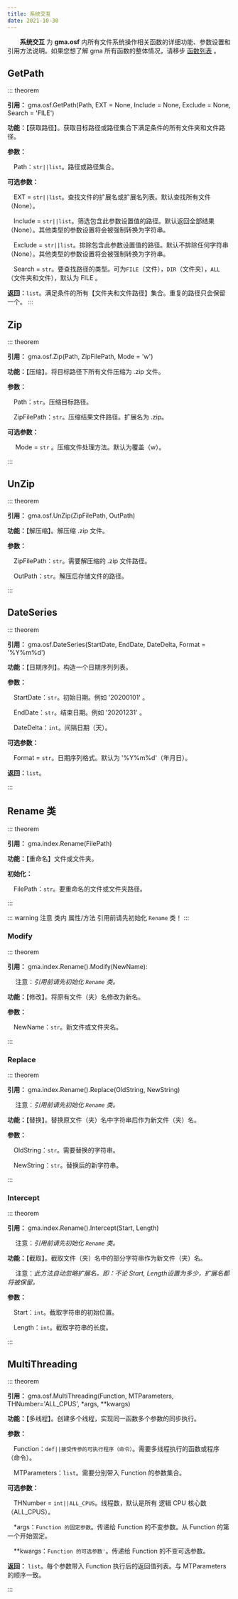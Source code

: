 ```yaml
---
title: 系统交互
date: 2021-10-30
---
```


**&emsp;&emsp;系统交互** 为 **gma.osf** 内所有文件系统操作相关函数的详细功能、参数设置和引用方法说明。如果您想了解 gma 所有函数的整体情况，请移步 [函数列表](/Functions/Function.html) 。

## GetPath
::: theorem

**引用：** gma.osf.GetPath(Path, EXT = None, Include = None, Exclude = None, Search = 'FILE')

**功能：**【获取路径】。获取目标路径或路径集合下满足条件的所有文件夹和文件路径。

**参数：** 

&emsp;Path：`str||list`。路径或路径集合。

<Boxx type='tips' title='示例' content='1. Path = "C:/SP"</br>2. Path = ["C:/SD", "C:/SP"]'/>

**可选参数：** 

&emsp;EXT = `str||list`。查找文件的扩展名或扩展名列表。默认查找所有文件（None）。

<Boxx type='warning' title='注意' content='只有在 SearchPath = "FILE" 时, 此参数才生效。'/>

&emsp;Include = `str||list`。筛选包含此参数设置值的路径。默认返回全部结果（None）。其他类型的参数设置将会被强制转换为字符串。

&emsp;Exclude = `str||list`。排除包含此参数设置值的路径。默认不排除任何字符串（None）。其他类型的参数设置将会被强制转换为字符串。

<Boxx type='tips' title='提示' content='1. 如果 Include（Exclude）为字符串，则包含设置值的路径才会被保留（排除）。<br>2. 如果 Include（Exclude）为列表，则包含列表内任意一个字符串的路径都会被保留（排除）。'/>

&emsp;Search = `str`。要查找路径的类型。可为`FILE`（文件），`DIR`（文件夹），`ALL`（文件夹和文件），默认为 FILE 。

**返回：**`list`。满足条件的所有【文件夹和文件路径】集合。重复的路径只会保留一个。
::: 

## Zip

::: theorem

**引用：** gma.osf.Zip(Path, ZipFilePath, Mode = 'w')

**功能：**【压缩】。将目标路径下所有文件压缩为 .zip 文件。

**参数：** 

&emsp;Path：`str`。压缩目标路径。

&emsp;ZipFilePath：`str`。压缩结果文件路径。扩展名为 .zip。

**可选参数：** 

&emsp; Mode = `str` 。压缩文件处理方法。默认为覆盖（w）。

<Boxx type='tips' title='可接受的处理方法' content='w：如果目标 .zip 存在，则目标文件将会被替换。<br>a：如果目标 .zip 存在，则目标文件内容会被更新。'/>

:::

## UnZip

::: theorem

**引用：** gma.osf.UnZip(ZipFilePath, OutPath)

**功能：**【解压缩】。解压缩 .zip 文件。

**参数：** 

&emsp;ZipFilePath：`str`。需要解压缩的 .zip 文件路径。

&emsp;OutPath：`str`。解压后存储文件的路径。

:::

## DateSeries

::: theorem

**引用：** gma.osf.DateSeries(StartDate, EndDate, DateDelta, Format = '%Y%m%d')

**功能：**【日期序列】。构造一个日期序列列表。

**参数：** 

&emsp;StartDate：`str`。初始日期。例如 '20200101' 。

&emsp;EndDate：`str`。结束日期。例如 '20201231' 。 

&emsp;DateDelta：`int`。间隔日期（天）。

**可选参数：** 

&emsp;Format = `str`。日期序列格式。默认为 '%Y%m%d'（年月日）。

**返回：**`list`。

:::

## Rename 类

::: theorem

**引用：** gma.index.Rename(FilePath)

**功能：**【重命名】文件或文件夹。

**初始化：**

&emsp;FilePath：`str`。要重命名的文件或文件夹路径。   

::: 

::: warning 注意
类内 属性/方法 引用前请先初始化 `Rename` 类！
::: 

### Modify
::: theorem

**引用：** gma.index.Rename().Modify(NewName):

&emsp;  注意：*引用前请先初始化 `Rename` 类。*

**功能：**【修改】。将原有文件（夹）名修改为新名。

**参数：** 

&emsp;NewName：`str`。新文件或文件夹名。

::: 

### Replace

::: theorem

**引用：** gma.index.Rename().Replace(OldString, NewString)

&emsp;  注意：*引用前请先初始化 `Rename` 类。*

**功能：**【替换】。替换原文件（夹）名中字符串后作为新文件（夹）名。

**参数：** 

&emsp;OldString：`str`。需要替换的字符串。

&emsp;NewString：`str`。替换后的新字符串。

::: 

### Intercept

::: theorem

**引用：** gma.index.Rename().Intercept(Start, Length)

&emsp;  注意：*引用前请先初始化 `Rename` 类。*

**功能：**【截取】。截取文件（夹）名中的部分字符串作为新文件（夹）名。

&emsp;  注意：*此方法自动忽略扩展名。即：不论 Start, Length设置为多少，扩展名都将被保留。*

**参数：** 

&emsp;Start：`int`。截取字符串的初始位置。

&emsp;Length：`int`。截取字符串的长度。

::: 

## MultiThreading<Badge text="1.0.3 +"/>

::: theorem

**引用：** gma.osf.MultiThreading(Function, MTParameters, THNumber='ALL_CPUS', *args, **kwargs)

**功能：**【多线程】。创建多个线程，实现同一函数多个参数的同步执行。

**参数：** 

&emsp;Function：`def||接受传参的可执行程序（命令）`。需要多线程执行的函数或程序（命令）。

&emsp;MTParameters：`list`。需要分别带入 Function 的参数集合。

**可选参数：** 

&emsp;THNumber =  `int||ALL_CPUS`。线程数，默认是所有 逻辑 CPU 核心数（ALL_CPUS）。

&emsp;*args：`Function 的固定参数`。传递给 Function 的不变参数。从 Function 的第一个开始固定。

&emsp;**kwargs：`Function 的可选参数'`。传递给 Function 的不变可选参数。

**返回：** `list`。每个参数带入 Function 执行后的返回值列表。与 MTParameters 的顺序一致。

::: 